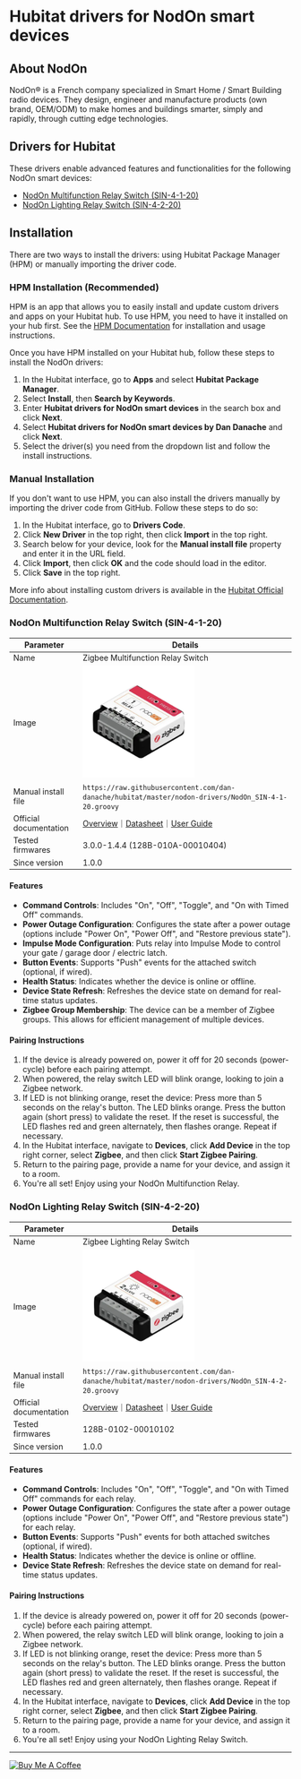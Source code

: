 # Hubitat drivers for NodOn smart devices

## About NodOn

NodOn® is a French company specialized in Smart Home / Smart Building radio devices. They design, engineer and manufacture products (own brand, OEM/ODM) to make homes and buildings smarter, simply and rapidly, through cutting edge technologies.

## Drivers for Hubitat

These drivers enable advanced features and functionalities for the following NodOn smart devices:

* [NodOn Multifunction Relay Switch (SIN-4-1-20)](#nodon-multifunction-relay-switch-sin-4-1-20)
* [NodOn Lighting Relay Switch (SIN-4-2-20)](#nodon-lighting-relay-switch-sin-4-2-20)

## Installation
There are two ways to install the drivers: using Hubitat Package Manager (HPM) or manually importing the driver code.

### HPM Installation (Recommended)
HPM is an app that allows you to easily install and update custom drivers and apps on your Hubitat hub. To use HPM, you need to have it installed on your hub first. See the [HPM Documentation](https://hubitatpackagemanager.hubitatcommunity.com/) for installation and usage instructions.

Once you have HPM installed on your Hubitat hub, follow these steps to install the NodOn drivers:

1. In the Hubitat interface, go to **Apps** and select **Hubitat Package Manager**.
1. Select **Install**, then **Search by Keywords**.
1. Enter **Hubitat drivers for NodOn smart devices** in the search box and click **Next**.
1. Select **Hubitat drivers for NodOn smart devices by Dan Danache** and click **Next**.
1. Select the driver(s) you need from the dropdown list and follow the install instructions.

### Manual Installation
If you don't want to use HPM, you can also install the drivers manually by importing the driver code from GitHub. Follow these steps to do so:

1. In the Hubitat interface, go to **Drivers Code**.
1. Click **New Driver** in the top right, then click **Import** in the top right.
1. Search below for your device, look for the **Manual install file** property and enter it in the URL field.
1. Click **Import**, then click **OK** and the code should load in the editor.
1. Click **Save** in the top right.

More info about installing custom drivers is available in the [Hubitat Official Documentation](https://docs2.hubitat.com/en/how-to/install-custom-drivers).

### NodOn Multifunction Relay Switch (SIN-4-1-20)

| Parameter | Details |
|-----------|---------|
| Name | Zigbee Multifunction Relay Switch |
| Image | <img src="img/NodOn_SIN-4-1-20.webp" style="width: 200px"> |
| Manual install file | `https://raw.githubusercontent.com/dan-danache/hubitat/master/nodon-drivers/NodOn_SIN-4-1-20.groovy` |
| Official documentation | [Overview](https://nodon.fr/en/nodon/zigbee-multifunction-relay-switch/?portfolioCats=369)｜[Datasheet](https://nodon.fr/wp-content/uploads/2021/04/NodOn_Zigbee_MultifunctionRelaySwitch_SIN-4-1-20-Datasheet_EN.pdf)｜[User Guide](https://nodon.fr/wp-content/uploads/2021/04/SIN-4-1-20-UG_FR_EN-V6_digital.pdf) |
| Tested firmwares | 3.0.0-1.4.4 (128B-010A-00010404) |
| Since version | 1.0.0 |

#### Features
* **Command Controls**: Includes "On", "Off", "Toggle", and "On with Timed Off" commands.
* **Power Outage Configuration**: Configures the state after a power outage (options include "Power On", "Power Off", and "Restore previous state").
* **Impulse Mode Configuration**: Puts relay into Impulse Mode to control your gate / garage door / electric latch.
* **Button Events**: Supports "Push" events for the attached switch (optional, if wired).
* **Health Status**: Indicates whether the device is online or offline.
* **Device State Refresh**: Refreshes the device state on demand for real-time status updates.
* **Zigbee Group Membership**: The device can be a member of Zigbee groups. This allows for efficient management of multiple devices.

#### Pairing Instructions
1. If the device is already powered on, power it off for 20 seconds (power-cycle) before each pairing attempt.
1. When powered, the relay switch LED will blink orange, looking to join a Zigbee network.
1. If LED is not blinking orange, reset the device: Press more than 5 seconds on the relay's button. The LED blinks orange. Press the button again (short press) to validate the reset. If the reset is successful, the LED flashes red and green alternately, then flashes orange. Repeat if necessary.
1. In the Hubitat interface, navigate to **Devices**, click **Add Device** in the top right corner, select **Zigbee**, and then click **Start Zigbee Pairing**.
1. Return to the pairing page, provide a name for your device, and assign it to a room.
1. You're all set! Enjoy using your NodOn Multifunction Relay.

### NodOn Lighting Relay Switch (SIN-4-2-20)

| Parameter | Details |
|-----------|---------|
| Name | Zigbee Lighting Relay Switch |
| Image | <img src="img/NodOn_SIN-4-2-20.webp" style="width: 200px"> |
| Manual install file | `https://raw.githubusercontent.com/dan-danache/hubitat/master/nodon-drivers/NodOn_SIN-4-2-20.groovy` |
| Official documentation | [Overview](https://nodon.fr/en/nodon/zigbee-on-off-lighting-relay-switch/?portfolioCats=369)｜[Datasheet](https://nodon.fr/wp-content/uploads/2021/04/NodOn_Zigbee_ON-OFF-LightingRelaySwitch_SIN-4-2-20_Datasheet_EN.pdf)｜[User Guide](https://nodon.fr/wp-content/uploads/2021/04/SIN-4-2-20-UG_FR_EN-V6_digital.pdf) |
| Tested firmwares | 128B-0102-00010102 |
| Since version | 1.0.0 |

#### Features
* **Command Controls**: Includes "On", "Off", "Toggle", and "On with Timed Off" commands for each relay.
* **Power Outage Configuration**: Configures the state after a power outage (options include "Power On", "Power Off", and "Restore previous state") for each relay.
* **Button Events**: Supports "Push" events for both attached switches (optional, if wired).
* **Health Status**: Indicates whether the device is online or offline.
* **Device State Refresh**: Refreshes the device state on demand for real-time status updates.

#### Pairing Instructions
1. If the device is already powered on, power it off for 20 seconds (power-cycle) before each pairing attempt.
1. When powered, the relay switch LED will blink orange, looking to join a Zigbee network.
1. If LED is not blinking orange, reset the device: Press more than 5 seconds on the relay's button. The LED blinks orange. Press the button again (short press) to validate the reset. If the reset is successful, the LED flashes red and green alternately, then flashes orange. Repeat if necessary.
1. In the Hubitat interface, navigate to **Devices**, click **Add Device** in the top right corner, select **Zigbee**, and then click **Start Zigbee Pairing**.
1. Return to the pairing page, provide a name for your device, and assign it to a room.
1. You're all set! Enjoy using your NodOn Lighting Relay Switch.

---
[<img src="https://cdn.buymeacoffee.com/buttons/v2/default-yellow.png" alt="Buy Me A Coffee" style="height: 40px !important;width: 162px !important">](https://www.buymeacoffee.com/dandanache)
